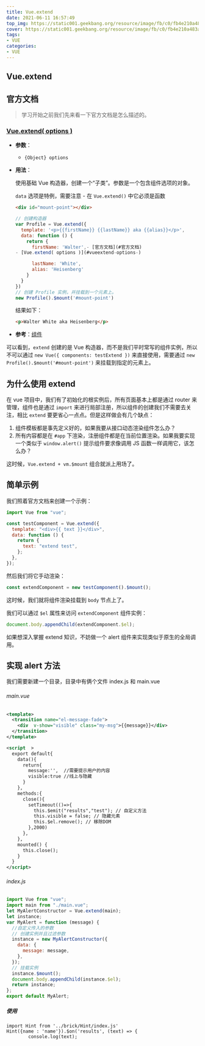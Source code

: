 ```yaml
---
title: Vue.extend
date: 2021-06-11 16:57:49
top_img: https://static001.geekbang.org/resource/image/fb/c0/fb4e210a483a7892433331082f5f09c0.jpg
cover: https://static001.geekbang.org/resource/image/fb/c0/fb4e210a483a7892433331082f5f09c0.jpg
tags:
- VUE
categories:
- VUE
---
```


## Vue.extend

## 官方文档

> 学习开始之前我们先来看一下官方文档是怎么描述的。

### [Vue.extend( options )](https://cn.vuejs.org/v2/api/index.html#Vue-extend)

- **参数**：

  - `{Object} options`

- **用法**：

  使用基础 Vue 构造器，创建一个“子类”。参数是一个包含组件选项的对象。

  `data` 选项是特例，需要注意 - 在 `Vue.extend()` 中它必须是函数

  ```html
  <div id="mount-point"></div>
  ```

  ```js
  // 创建构造器
  var Profile = Vue.extend({
    template: '<p>{{firstName}} {{lastName}} aka {{alias}}</p>',
    data: function () {
      return {
        firstName: 'Walter',- [官方文档](#官方文档)
  - [Vue.extend( options )](#vueextend-options-)
  
        lastName: 'White',
        alias: 'Heisenberg'
      }
    }
  })
  // 创建 Profile 实例，并挂载到一个元素上。
  new Profile().$mount('#mount-point')
  ```

  结果如下：

  ```html
  <p>Walter White aka Heisenberg</p>
  ```

- **参考**：[组件](https://cn.vuejs.org/v2/guide/components.html)

可以看到，`extend` 创建的是 Vue 构造器，而不是我们平时常写的组件实例，所以不可以通过 `new Vue({ components: testExtend })` 来直接使用，需要通过 `new Profile().$mount('#mount-point')` 来挂载到指定的元素上。

## 为什么使用 extend

在 vue 项目中，我们有了初始化的根实例后，所有页面基本上都是通过 router 来管理，组件也是通过 `import` 来进行局部注册，所以组件的创建我们不需要去关注，相比 `extend` 要更省心一点点。但是这样做会有几个缺点：

1. 组件模板都是事先定义好的，如果我要从接口动态渲染组件怎么办？
2. 所有内容都是在 `#app` 下渲染，注册组件都是在当前位置渲染。如果我要实现一个类似于 `window.alert()` 提示组件要求像调用 JS 函数一样调用它，该怎么办？

这时候，`Vue.extend + vm.$mount` 组合就派上用场了。

## 简单示例

我们照着官方文档来创建一个示例：

```js
import Vue from "vue";

const testComponent = Vue.extend({
  template: "<div>{{ text }}</div>",
  data: function () {
    return {
      text: "extend test",
    };
  },
});
```

然后我们将它手动渲染：

```js
const extendComponent = new testComponent().$mount();
```

这时候，我们就将组件渲染挂载到 `body` 节点上了。

我们可以通过 `$el` 属性来访问 `extendComponent` 组件实例：

```js
document.body.appendChild(extendComponent.$el);
```

如果想深入掌握 extend 知识，不妨做一个 alert 组件来实现类似于原生的全局调用。

## 实现 alert 方法

我们需要新建一个目录，目录中有俩个文件 index.js 和 main.vue

###### main.vue

```xml
<template>
  <transition name="el-message-fade">
    <div  v-show="visible" class="my-msg">{{message}}</div>
  </transition>
</template>

<script  >
  export default{
    data(){
      return{
        message:'',  //需要提示用户的内容
        visible:true //线上与隐藏
      }
    },
    methods:{
      close(){
        setTimeout(()=>{
          this.$emit("results","test"); // 自定义方法
          this.visible = false; // 隐藏元素
          this.$el.remove(); // 移除DOM
        },2000)
      },
    },
    mounted() {
      this.close();
    }
  }
</script>
```

###### index.js

```jsx
import Vue from "vue";
import main from "./main.vue";
let MyAlertConstructor = Vue.extend(main);
let instance;
var MyAlert = function (message) {
  //自定义传入的参数
  // 创建实例并且过滤参数
  instance = new MyAlertConstructor({
    data: {
      message: message,
    },
  });
  // 挂载实例
  instance.$mount();
  document.body.appendChild(instance.$el);
  return instance;
};
export default MyAlert;
```

##### 使用

```tsx
import Hint from '../brick/Hint/index.js'
Hint({name : 'name'}).$on('results', (text) => {
        console.log(text);
```